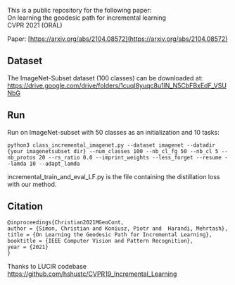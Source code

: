 
This is a public repository for the following paper:<br/>
On learning the geodesic path for incremental learning<br/>
CVPR 2021 (ORAL)

Paper: [https://arxiv.org/abs/2104.08572](https://arxiv.org/abs/2104.08572)


## Dataset

The ImageNet-Subset dataset (100 classes) can be downloaded at:
https://drive.google.com/drive/folders/1cuqI8yuqc8u1lN_N5CbFBxEdF_VSUNbG

## Run

Run on ImageNet-subset with 50 classes as an initialization and 10 tasks:
```
python3 class_incremental_imagenet.py --dataset imagenet --datadir  {your imagenetsubset dir} --num_classes 100 --nb_cl_fg 50 --nb_cl 5 --nb_protos 20 --rs_ratio 0.0 --imprint_weights --less_forget --resume --lamda 10 --adapt_lamda
```




incremental_train_and_eval_LF.py is the file containing the distillation loss with our method.


## Citation

```` 
@inproceedings{Christian2021MGeoCont,
author = {Simon, Christian and Koniusz, Piotr and  Harandi, Mehrtash},
title = {On Learning the Geodesic Path for Incremental Learning},
booktitle = {IEEE Computer Vision and Pattern Recognition},
year = {2021}
}
````


Thanks to LUCIR codebase https://github.com/hshustc/CVPR19_Incremental_Learning
